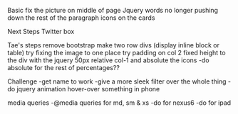 
Basic
fix the picture on middle of page
Jquery words no longer pushing down the rest of the paragraph
icons on the cards





Next Steps
Twitter box


Tae's steps
remove bootstrap
make two row divs (display inline block or table)
try fixing the image to one place 
try padding on col 2
fixed height to the div with the jquery 50px 
relative col-1 and absolute the icons
-do absolute for the rest of percentages??

Challenge
-get name to work 
-give a more sleek filter over the whole thing
-do jquery animation hover-over something in phone


media queries
-@media queries for md, sm & xs
-do for nexus6 
-do for ipad

